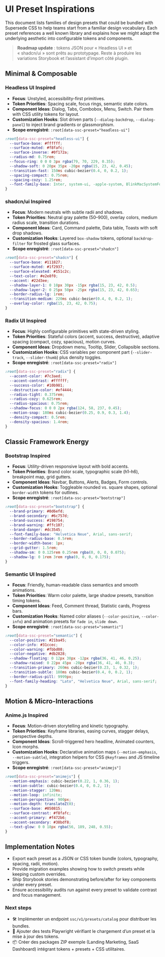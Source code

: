 # UI Preset Inspirations

This document lists families of design presets that could be bundled with Supersede CSS to help teams start from a familiar design vocabulary. Each preset references a well known library and explains how we might adapt the underlying aesthetic into configurable tokens and components.

> **Roadmap update** : tokens JSON pour « Headless UI » et « shadcn/ui » sont prêts au prototypage. Reste à produire les variations Storybook et l’assistant d’import côté plugin.

## Minimal & Composable

### Headless UI Inspired
- **Focus**: Unstyled, accessibility-first primitives.
- **Token Priorities**: Spacing scale, focus rings, semantic state colors.
- **Component Ideas**: Dialog, Tabs, Combobox, Menu, Switch. Pair them with CSS utility tokens for layout.
- **Customization Hooks**: Slot driven parts (`--dialog-backdrop`, `--dialog-panel`) to inject brand gradients or glassmorphism.
- **Scope enregistré**: `:root[data-ssc-preset="headless-ui"]`

```css
:root[data-ssc-preset="headless-ui"] {
  --surface-base: #ffffff;
  --surface-muted: #f8fafc;
  --surface-inverse: #0f172a;
  --radius-md: 0.75rem;
  --focus-ring: 0 0 0 3px rgba(79, 70, 229, 0.35);
  --shadow-soft: 0 20px 35px -20px rgba(15, 23, 42, 0.45);
  --transition-fast: 150ms cubic-bezier(0.4, 0, 0.2, 1);
  --spacing-compact: 0.75rem;
  --spacing-cozy: 1.25rem;
  --font-family-base: Inter, system-ui, -apple-system, BlinkMacSystemFont, "Segoe UI", sans-serif;
}
```

### shadcn/ui Inspired
- **Focus**: Modern neutrals with subtle radii and shadows.
- **Token Priorities**: Neutral gray palette (50–900), overlay colors, medium radius scale, transition durations.
- **Component Ideas**: Card, Command palette, Data table, Toasts with soft drop shadows.
- **Customization Hooks**: Layered `box-shadow` tokens, optional `backdrop-filter` for frosted glass surfaces.
- **Scope enregistré**: `:root[data-ssc-preset="shadcn"]`

```css
:root[data-ssc-preset="shadcn"] {
  --surface-base: #111827;
  --surface-muted: #1f2937;
  --surface-elevated: #151c2c;
  --text-color: #e2e8f0;
  --accent: #22d3ee;
  --shadow-layer-1: 0 10px 30px -15px rgba(15, 23, 42, 0.5);
  --shadow-layer-2: 0 25px 50px -25px rgba(15, 23, 42, 0.65);
  --border-radius-lg: 1rem;
  --transition-medium: 220ms cubic-bezier(0.4, 0, 0.2, 1);
  --overlay-color: rgba(15, 23, 42, 0.75);
}
```

### Radix UI Inspired
- **Focus**: Highly configurable primitives with state-driven styling.
- **Token Priorities**: Stateful colors (accent, success, destructive), adaptive spacing (compact, cozy, spacious), motion curves.
- **Component Ideas**: Dropdown menu, Tooltip, Slider, Collapsible sections.
- **Customization Hooks**: CSS variables per component part (`--slider-track`, `--slider-thumb`) plus density toggles.
- **Scope enregistré**: `:root[data-ssc-preset="radix"]`

```css
:root[data-ssc-preset="radix"] {
  --accent-color: #7c3aed;
  --accent-contrast: #ffffff;
  --success-color: #10b981;
  --destructive-color: #ef4444;
  --radius-tight: 0.375rem;
  --radius-cozy: 0.625rem;
  --radius-spacious: 0.75rem;
  --shadow-focus: 0 0 0 2px rgba(124, 58, 237, 0.45);
  --motion-snap: 180ms cubic-bezier(0.25, 0.9, 0.3, 1.4);
  --density-compact: 0.5rem;
  --density-spacious: 1.4rem;
}
```

## Classic Framework Energy

### Bootstrap Inspired
- **Focus**: Utility-driven responsive layout with bold accents.
- **Token Priorities**: Brand color scale, typographic scale (h1–h6), breakpoint map, grid gutters.
- **Component Ideas**: Navbar, Buttons, Alerts, Badges, Form controls.
- **Customization Hooks**: Toggleable rounded vs. square shapes, optional `border-width` tokens for outlines.
- **Scope enregistré**: `:root[data-ssc-preset="bootstrap"]`

```css
:root[data-ssc-preset="bootstrap"] {
  --brand-primary: #0d6efd;
  --brand-secondary: #6c757d;
  --brand-success: #198754;
  --brand-warning: #ffc107;
  --brand-danger: #dc3545;
  --font-family-base: "Helvetica Neue", Arial, sans-serif;
  --border-radius-base: 0.5rem;
  --border-width-base: 1px;
  --grid-gutter: 1.5rem;
  --shadow-sm: 0 0.125rem 0.25rem rgba(0, 0, 0, 0.075);
  --shadow-lg: 0 1rem 3rem rgba(0, 0, 0, 0.175);
}
```

### Semantic UI Inspired
- **Focus**: Friendly, human-readable class semantics and smooth animations.
- **Token Priorities**: Warm color palette, large shadow presets, transition timing tokens.
- **Component Ideas**: Feed, Comment thread, Statistic cards, Progress bars.
- **Customization Hooks**: Named color aliases (`--color-positive`, `--color-info`) and animation presets for `fade in`, `slide down`.
- **Scope enregistré**: `:root[data-ssc-preset="semantic"]`

```css
:root[data-ssc-preset="semantic"] {
  --color-positive: #21ba45;
  --color-info: #31ccec;
  --color-warning: #fbbd08;
  --color-negative: #db2828;
  --shadow-floating: 0 12px 30px -12px rgba(36, 41, 46, 0.25);
  --shadow-raised: 0 22px 45px -20px rgba(36, 41, 46, 0.3);
  --transition-primary: 260ms cubic-bezier(0.23, 1, 0.32, 1);
  --transition-subtle: 180ms cubic-bezier(0.4, 0, 0.2, 1);
  --border-radius-pill: 9999px;
  --font-family-heading: "Lato", "Helvetica Neue", Arial, sans-serif;
}
```

## Motion & Micro-Interactions

### Anime.js Inspired
- **Focus**: Motion-driven storytelling and kinetic typography.
- **Token Priorities**: Keyframe libraries, easing curves, stagger delays, perspective depths.
- **Component Ideas**: Scroll-triggered hero headline, Animated counters, Icon morphs.
- **Customization Hooks**: Declarative animation maps (`--motion-emphasis`, `--motion-subtle`), integration helpers for CSS `@keyframes` and JS timeline triggers.
- **Scope enregistré**: `:root[data-ssc-preset="animejs"]`

```css
:root[data-ssc-preset="animejs"] {
  --motion-emphasis: cubic-bezier(0.22, 1, 0.36, 1);
  --motion-subtle: cubic-bezier(0.4, 0, 0.2, 1);
  --motion-stagger: 120ms;
  --motion-loop: infinite;
  --motion-perspective: 900px;
  --motion-depth: translateZ(0);
  --surface-base: #050815;
  --surface-contrast: #f8fafc;
  --accent-primary: #f472b6;
  --accent-secondary: #38bdf8;
  --text-glow: 0 0 18px rgba(56, 189, 248, 0.55);
}
```

## Implementation Notes
- Export each preset as a JSON or CSS token bundle (colors, typography, spacing, radii, motion).
- Provide migration examples showing how to switch presets while keeping custom overrides.
- Ship Storybook stories demonstrating before/after for key components under every preset.
- Ensure accessibility audits run against every preset to validate contrast and focus management.

### Next steps

- 🛠️ Implémenter un endpoint `ssc/v1/presets/catalog` pour distribuer les bundles.
- 🧪 Ajouter des tests Playwright vérifiant le chargement d’un preset et la mise à jour des tokens.
- 📦 Créer des packages ZIP exemple (Landing Marketing, SaaS Dashboard) intégrant tokens + presets + CSS utilitaires.
